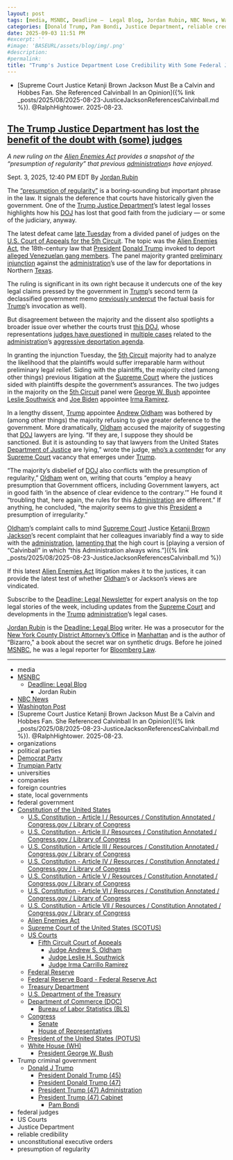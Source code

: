 ```yaml
---
layout: post
tags: [media, MSNBC, Deadline –  Legal Blog, Jordan Rubin, NBC News, Washington Post, Supreme Court Justice Ketanji Brown Jackson Must Be a Calvin and Hobbes Fan. She Referenced Calvinball In an Opinion. @RalphHightower. 2025-08-23., organizations, political parties, Democrat Party, Trumpian Party, universities, companies, foreign countries, state local governments, federal government, Constitution of the United States, U.S. Constitution - Article I / Resources / Constitution Annotated / Congress.gov / Library of Congress, U.S. Constitution - Article II / Resources / Constitution Annotated / Congress.gov / Library of Congress, U.S. Constitution - Article III / Resources / Constitution Annotated / Congress.gov / Library of Congress, U.S. Constitution - Article IV / Resources / Constitution Annotated / Congress.gov / Library of Congress, U.S. Constitution - Article V / Resources / Constitution Annotated / Congress.gov / Library of Congress, U.S. Constitution - Article VI / Resources / Constitution Annotated / Congress.gov / Library of Congress, U.S. Constitution - Article VII / Resources / Constitution Annotated / Congress.gov / Library of Congress, Alien Enemies Act, Supreme Court of the United States (SCOTUS), US Courts, Fifth Circuit Court of Appeals, Judge Andrew S. Oldham, Judge Leslie H. Southwick, Judge Irma Carrillo Ramirez, Federal Reserve, Federal Reserve Board - Federal Reserve Act, Treasury Department, U.S. Department of the Treasury, Department of Commerce (DOC), Bureau of Labor Statistics (BLS), Congress, Senate, House of Representatives, President of the United States (POTUS), White House (WH), President George W. Bush, Trump criminal government, Donald J Trump, President Donald Trump (45), President Donald Trump (47), President Trump (47) Administration, President Trump (47) Cabinet, Pam Bondi, federal judges, US Courts, Justice Department, reliable credibility, unconstitutional executive orders, presumption of regularity]
categories: [Donald Trump, Pam Bondi, Justice Department, reliable credibility, unconstitutional executive orders, presumption of regularity]
date: 2025-09-03 11:51 PM
#excerpt: ''
#image: 'BASEURL/assets/blog/img/.png'
#description:
#permalink:
title: "Trump's Justice Department Lose Credibility With Some Federal Judges"
---
```


- [Supreme Court Justice Ketanji Brown Jackson Must Be a Calvin and Hobbes Fan. She Referenced Calvinball In an Opinion]({% link _posts/2025/08/2025-08-23-JusticeJacksonReferencesCalvinball.md %}). @RalphHightower. 2025-08-23.

## [The Trump Justice Department has lost the benefit of the doubt with (some) judges](https://www.msnbc.com/deadline-white-house/deadline-legal-blog/trump-justice-department-lost-benefit-doubt-judges-rcna228763)

*A new ruling on the [Alien Enemies Act](https://www.archives.gov/milestone-documents/alien-and-sedition-acts) provides a snapshot of the “presumption of regularity” that previous [administration](https://www.whitehouse.gov/administration/)s have enjoyed.*

Sept. 3, 2025, 12:40 PM EDT
By [Jordan Rubin](https://www.msnbc.com/author/jordan-rubin-ncpn1301611)

The [“presumption of regularity”](https://harvardlawreview.org/print/vol-131/the-presumption-of-regularity-in-judicial-review-of-the-executive-branch/) is a boring-sounding but important phrase in the law. It signals the deference that courts have historically given the government. One of the [Trump Justice Department](https://www.msnbc.com/deadline-white-house/deadline-legal-blog/abrego-garcia-returned-contempt-sanctions-trump-admin-still-table-rcna211782)’s latest legal losses highlights how his [DOJ](https://www.justice.gov/) has lost that good faith from the judiciary — or some of the judiciary, anyway.

The latest defeat came [late Tuesday](https://storage.courtlistener.com/recap/gov.uscourts.ca5.224134/gov.uscourts.ca5.224134.507678079.1.pdf) from a divided panel of judges on the [U.S. Court of Appeals for the 5th Circuit](https://www.ca5.uscourts.gov/). The topic was the [Alien Enemies Act](https://www.msnbc.com/deadline-white-house/deadline-legal-blog/trump-alien-enemies-act-memo-deportations-rcna205112), the 18th-century law that [President](https://www.whitehouse.gov/) [Donald Trump](https://www.donaldjtrump.com/) invoked to deport [alleged Venezuelan gang members](https://www.newyorker.com/news/annals-of-immigration/the-makeup-artist-donald-trump-deported-under-the-alien-enemies-act). The panel majority granted [preliminary injunction](https://storage.courtlistener.com/recap/gov.uscourts.ca5.224134/gov.uscourts.ca5.224134.196.0.pdf) against the [administration](https://www.whitehouse.gov/administration/)’s use of the law for deportations in Northern [Texas](https://www.texas.gov/).

The ruling is significant in its own right because it undercuts one of the key legal claims pressed by the government in [Trump](https://www.donaldjtrump.com/)’s second term (a declassified government memo [previously undercut](https://www.nytimes.com/2025/05/05/us/trump-venezuela-gang-ties-spy-memo.html) the factual basis for [Trump](https://www.donaldjtrump.com/)’s invocation as well).

But disagreement between the majority and the dissent also spotlights a broader issue over whether the courts trust [this DOJ](https://www.nytimes.com/2025/08/04/us/politics/trump-justice-department-judges-courts.html), whose representations [judges have questioned](https://www.nytimes.com/2025/08/04/us/politics/trump-justice-department-judges-courts.html) in [multiple cases](https://www.msnbc.com/deadline-white-house/deadline-legal-blog/judge-abrego-garcia-discovery-doj-trump-rcna202351) related to the [administration](https://www.whitehouse.gov/administration/)’s [aggressive deportation agenda](https://www.msnbc.com/deadline-white-house/deadline-legal-blog/judge-boasberg-trump-criminal-contempt-deportation-rcna200064).

In granting the injunction Tuesday, the [5th Circuit](https://www.ca5.uscourts.gov/) majority had to analyze the likelihood that the plaintiffs would suffer irreparable harm without preliminary legal relief. Siding with the plaintiffs, the majority cited (among other things) previous litigation at the [Supreme Court](https://www.supremecourt.gov/) where the justices sided with plaintiffs despite the government’s assurances. The two judges in the majority on the [5th Circuit](https://www.ca5.uscourts.gov/) panel were [George W. Bush](https://georgewbush-whitehouse.archives.gov/) appointee [Leslie Southwick](https://www.fjc.gov/history/judges/southwick-leslie) and [Joe Biden](https://bidenwhitehouse.archives.gov/) appointee [Irma Ramirez](https://www.fjc.gov/history/judges/ramirez-irma-carrillo).

In a lengthy dissent, [Trump](https://www.donaldjtrump.com/) appointee [Andrew Oldham](https://www.fjc.gov/history/judges/oldham-andrew-stephen) was bothered by (among other things) the majority refusing to give greater deference to the government. More dramatically, [Oldham](https://www.fjc.gov/history/judges/oldham-andrew-stephen) accused the majority of suggesting that [DOJ](https://www.justice.gov/) lawyers are lying. “If they are, I suppose they should be sanctioned. But it is astounding to say that lawyers from the United States [Department of Justice](https://www.justice.gov/) are lying,” wrote the judge, [who’s a contender](https://www.abajournal.com/news/article/three-potential-scotus-picks-top-the-ranks-in-a-trump-alignment-index) for any [Supreme Court](https://www.supremecourt.gov/) vacancy that emerges under [Trump](https://www.donaldjtrump.com/).

“The majority’s disbelief of [DOJ](https://www.justice.gov/) also conflicts with the presumption of regularity,” [Oldham](https://www.fjc.gov/history/judges/oldham-andrew-stephen) went on, writing that courts “employ a heavy presumption that Government officers, including Government lawyers, act in good faith ‘in the absence of clear evidence to the contrary.’” He found it “troubling that, here again, the rules for this [Administration](https://www.whitehouse.gov/administration/) are different.” If anything, he concluded, “the majority seems to give this [President](https://www.whitehouse.gov/) a presumption of irregularity.”

[Oldham](https://www.fjc.gov/history/judges/oldham-andrew-stephen)’s complaint calls to mind [Supreme Court](https://www.supremecourt.gov/) Justice [Ketanji Brown Jackson](https://www.msnbc.com/deadline-white-house/deadline-legal-blog/supreme-court-ketanji-brown-jackson-dissent-deadline-newsletter-rcna214180)’s recent complaint that her colleagues invariably find a way to side with the [administration](https://www.whitehouse.gov/administration/), [lamenting that](https://www.msnbc.com/deadline-white-house/deadline-legal-blog/ketanji-brown-jackson-supreme-court-trump-calvinball-rcna226523) the high court is [playing a version of “Calvinball” in which “this Administration always wins.”]({% link _posts/2025/08/2025-08-23-JusticeJacksonReferencesCalvinball.md %})

If this latest [Alien Enemies Act](https://www.archives.gov/milestone-documents/alien-and-sedition-acts) litigation makes it to the justices, it can provide the latest test of whether [Oldham](https://www.fjc.gov/history/judges/oldham-andrew-stephen)’s or Jackson’s views are vindicated.

Subscribe to the [Deadline: Legal Newsletter](https://link.msnbc.com/join/5ck/msnbc-deadlinelegal-signup-inline) for expert analysis on the top legal stories of the week, including updates from the [Supreme Court](https://www.supremecourt.gov/) and developments in the [Trump](https://www.donaldjtrump.com/) [administration](https://www.whitehouse.gov/administration/)’s legal cases.

[Jordan Rubin](https://www.msnbc.com/author/jordan-rubin-ncpn1301611) is the [Deadline: Legal Blog](https://www.msnbc.com/deadline-white-house) writer. He was a prosecutor for the [New York County District Attorney’s Office](https://manhattanda.org/) in [Manhattan](https://manhattanda.org/) and is the author of “Bizarro," a book about the secret war on synthetic drugs. Before he joined [MSNBC](https://www.msnbc.com/), he was a legal reporter for [Bloomberg Law](https://pro.bloomberglaw.com/).

----
- media
- [MSNBC](https://www.msnbc.com/)
    - [Deadline: Legal Blog](https://www.msnbc.com/deadline-white-house)
        - Jordan Rubin
- [NBC News](https://www.nbcnews.com/)
- [Washington Post](https://www.washingtonpost.com/)
- [Supreme Court Justice Ketanji Brown Jackson Must Be a Calvin and Hobbes Fan. She Referenced Calvinball In an Opinion]({% link _posts/2025/08/2025-08-23-JusticeJacksonReferencesCalvinball.md %}). @RalphHightower. 2025-08-23.
- organizations
- political parties
- [Democrat Party](https://www.democrats.org/)
- [Trumpian Party](https://www.gop.com/)
- universities
- companies
- foreign countries
- state, local governments
- federal government
- [Constitution of the United States](https://constitution.congress.gov/)
    - [U.S. Constitution - Article I / Resources / Constitution Annotated / Congress.gov / Library of Congress](https://constitution.congress.gov/constitution/article-1/)
    - [U.S. Constitution - Article II / Resources / Constitution Annotated / Congress.gov / Library of Congress](https://constitution.congress.gov/constitution/article-2/)
    - [U.S. Constitution - Article III / Resources / Constitution Annotated / Congress.gov / Library of Congress](https://constitution.congress.gov/constitution/article-3/)
    - [U.S. Constitution - Article IV / Resources / Constitution Annotated / Congress.gov / Library of Congress](https://constitution.congress.gov/constitution/article-4/)
    - [U.S. Constitution - Article V / Resources / Constitution Annotated / Congress.gov / Library of Congress](https://constitution.congress.gov/constitution/article-5/)
    - [U.S. Constitution - Article VI / Resources / Constitution Annotated / Congress.gov / Library of Congress](https://constitution.congress.gov/constitution/article-6/)
    - [U.S. Constitution - Article VII / Resources / Constitution Annotated / Congress.gov / Library of Congress](https://constitution.congress.gov/constitution/article-7/)
    - [Alien Enemies Act](https://www.archives.gov/milestone-documents/alien-and-sedition-acts)
    - [Supreme Court of the United States (SCOTUS)](https://www.supremecourt.gov/)
    - [US Courts](https://www.uscourts.gov/)
        - [Fifth Circuit Court of Appeals](https://www.ca5.uscourts.gov/)
            - [Judge Andrew S. Oldham](https://www.fjc.gov/history/judges/oldham-andrew-stephen)
            - [Judge Leslie H. Southwick](https://www.fjc.gov/history/judges/southwick-leslie)
            - [Judge Irma Carrillo Ramirez](https://www.fjc.gov/history/judges/ramirez-irma-carrillo)
    - [Federal Reserve](https;//www.federalreserve.gov/)
    - [Federal Reserve Board - Federal Reserve Act](https://www.federalreserve.gov/aboutthefed/fract.htm)
    - [Treasury Department](https://home.treasury.gov/)
    - [U.S. Department of the Treasury](https://home.treasury.gov/)
    - [Department of Commerce (DOC)](https://www.commerce.gov/)
        - [Bureau of Labor Statistics (BLS)](https://www.bls.gov/)
    - [Congress](https://www.congress.gov/)
        - [Senate](https://www.senate.gov/)
        - [House of Representatives](https://www.house.gov/)
    - [President of the United States (POTUS)](https://www.whitehouse.gov/)
    - [White House (WH)](https://www.whitehouse.gov/)
        - [President George W. Bush](https://georgewbush-whitehouse.archives.gov/)
- Trump criminal government
    - [Donald J Trump](https://www.donaldjtrump.com/)
         - [President Donald Trump (45)](https://trumpwhitehouse.archives.gov/)
        - [President Donald Trump (47)](https://www.whitehouse.gov/administration/donald-j-trump/)
        - [President Trump (47) Administration](https://www.whitehouse.gov/administration/)
        - [President Trump (47) Cabinet](https://www.whitehouse.gov/administration/the-cabinet/)
            - [Pam Bondi](https://www.justice.gov/ag/staff-profile/meet-attorney-general)
- federal judges
- US Courts
- Justice Department
- reliable credibility
- unconstitutional executive orders
- presumption of regularity
